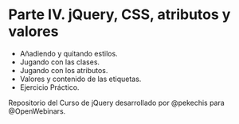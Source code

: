 # Parte IV. jQuery, CSS, atributos y valores

* Añadiendo y quitando estilos.
* Jugando con las clases.
* Jugando con los atributos.
* Valores y contenido de las etiquetas.
* Ejercicio Práctico.

Repositorio del Curso de jQuery desarrollado por @pekechis para @OpenWebinars.
